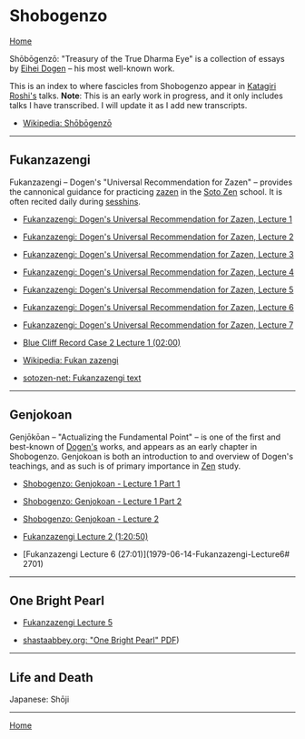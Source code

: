 # Shobogenzo

[Home](index.md)

Shōbōgenzō: "Treasury of the True Dharma Eye" is a collection of essays by [Eihei Dogen](#eihei-dogen) – his most well-known work.

This is an index to where fascicles from Shobogenzo appear in [Katagiri Roshi's](glossary#katagiri) talks. **Note**: This is an early work in progress, and it only includes talks I have transcribed. I will update it as I add new transcripts.

- [Wikipedia: Shōbōgenzō](https://en.wikipedia.org/wiki/Shōbōgenzō)

-------

## Fukanzazengi

Fukanzazengi – Dogen's "Universal Recommendation for Zazen" – provides the cannonical guidance for practicing [zazen](#zazen) in the [Soto Zen](glossary#soto-zen ) school. It is often recited daily during [sesshins](glossary#sesshins).

- [Fukanzazengi: Dogen's Universal Recommendation for Zazen, Lecture 1](1979-06-09-Fukanzazengi-Lecture1)
- [Fukanzazengi: Dogen's Universal Recommendation for Zazen, Lecture 2](1979-06-10-Fukanzazengi-Lecture2)
- [Fukanzazengi: Dogen's Universal Recommendation for Zazen, Lecture 3](1979-06-11-Fukanzazengi-Lecture3)
- [Fukanzazengi: Dogen's Universal Recommendation for Zazen, Lecture 4](1979-06-12-Fukanzazengi-Lecture4)
- [Fukanzazengi: Dogen's Universal Recommendation for Zazen, Lecture 5](1979-06-13-Fukanzazengi-Lecture5)
- [Fukanzazengi: Dogen's Universal Recommendation for Zazen, Lecture 6](1979-06-14-Fukanzazengi-Lecture6)
- [Fukanzazengi: Dogen's Universal Recommendation for Zazen, Lecture 7](1979-06-15-Fukanzazengi-Lecture7)
- [Blue Cliff Record Case 2 Lecture 1 (02:00)](1980-01-19-BlueCliffRecordCase2Lecture1#0200)

- [Wikipedia: Fukan zazengi](https://en.wikipedia.org/wiki/Fukan_zazengi)
- [sotozen-net: Fukanzazengi text](https://global.sotozen-net.or.jp/eng/practice/zazen/advice/fukanzanzeng.html)

-------

## Genjokoan

Genjōkōan – "Actualizing the Fundamental Point" – is one of the first and best-known of [Dogen's](#dogen) works, and appears as an early chapter in Shobogenzo. Genjokoan is both an introduction to and overview of Dogen's teachings, and as such is of primary importance in [Zen](glossary#zen) study.

- [Shobogenzo: Genjokoan - Lecture 1 Part 1](1987-06-06-Shobogenzo-Genjokoan-Lecture1-Part1)
- [Shobogenzo: Genjokoan - Lecture 1 Part 2](1987-06-06-Shobogenzo-Genjokoan-Lecture1-Part2)
- [Shobogenzo: Genjokoan - Lecture 2](1987-06-07-Shobogenzo-Genjokoan-Lecture2)

- [Fukanzazengi Lecture 2 (1:20:50)](1979-06-10-Fukanzazengi-Lecture2#12050)
- [Fukanzazengi Lecture 6 (27:01)](1979-06-14-Fukanzazengi-Lecture6# 2701)

-------

## One Bright Pearl

- [Fukanzazengi Lecture 5](1979-06-13-Fukanzazengi-Lecture5.md)

- [shastaabbey.org: "One Bright Pearl" PDF](http://www.shastaabbey.org/pdf/shobo/004ikkam.pdf))

-------

## Life and Death

Japanese: Shōji

-------


[Home](index.md)
